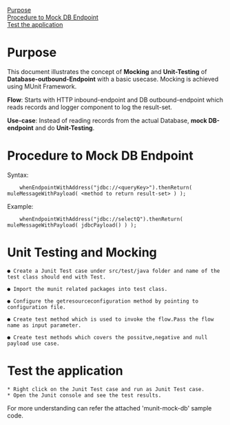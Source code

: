 [Purpose](#purpose)  
[Procedure to Mock DB Endpoint](#Procedure-to-Mock-DB-Endpoint)  
[Test the application](#test-the-application)  

Purpose
===========

This document illustrates the concept of **Mocking** and **Unit-Testing** of **Database-outbound-Endpoint** with a basic usecase. Mocking is achieved using MUnit Framework.

**Flow**: Starts with HTTP inbound-endpoint and DB outbound-endpoint which reads records and logger component to log the result-set.

**Use-case**: Instead of reading records from the actual Database, **mock DB-endpoint** and do **Unit-Testing**.



Procedure to Mock DB Endpoint
================================================

Syntax:

		whenEndpointWithAddress("jdbc://<queryKey>").thenReturn( muleMessageWithPayload( <method to return result-set> ) );
		

Example:

		whenEndpointWithAddress("jdbc://selectQ").thenReturn( muleMessageWithPayload( jdbcPayload() ) );

		
Unit Testing and Mocking
================================================

	● Create a Junit Test case under src/test/java folder and name of the test class should end with Test.

	● Import the munit related packages into test class.

	● Configure the getresourceconfiguration method by pointing to configuration file.

	● Create test method which is used to invoke the flow.Pass the flow name as input parameter.

	● Create test methods which covers the possitve,negative and null payload use case.


Test the application
==================
	* Right click on the Junit Test case and run as Junit Test case.
	* Open the Junit console and see the test results.

For more understanding can refer the attached 'munit-mock-db' sample code.
